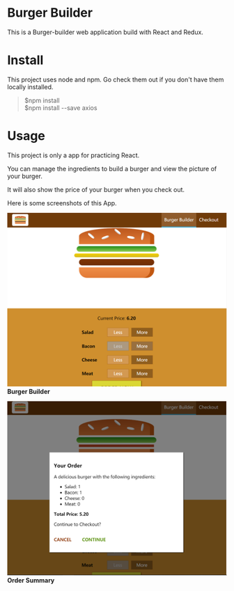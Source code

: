 # Burger Builder

This is a Burger-builder web application build with React and Redux.

# Install

This project uses node and npm. Go check them out if you don't have them locally installed.

> $npm install  
> $npm install --save axios

# Usage

This project is only a app for practicing React. 

You can manage the ingredients to build a burger and view the picture of your burger. 

It will also show the price of your burger when you check out.

Here is some screenshots of this App.

![ScreenShot](https://raw.githubusercontent.com/FanFan0919/Burger-Builder/master/Screenshots/burgerBuilder.png)
**Burger Builder**

![ScreenShot](https://raw.githubusercontent.com/FanFan0919/Burger-Builder/master/Screenshots/OrderSummary.png)
**Order Summary**
